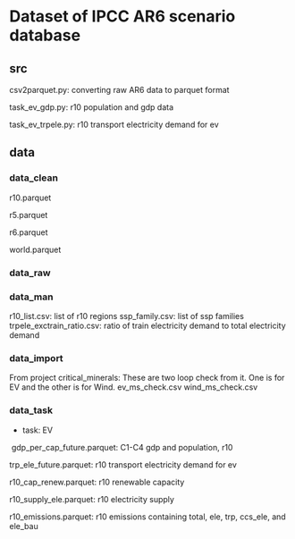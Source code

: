 # Dataset of IPCC AR6 scenario database
## src
csv2parquet.py: converting raw AR6 data to parquet format

task_ev_gdp.py: r10 population and gdp data

task_ev_trpele.py: r10 transport electricity demand for ev

## data

### data_clean

r10.parquet

r5.parquet

r6.parquet

world.parquet

### data_raw

### data_man
r10_list.csv: list of r10 regions
ssp_family.csv: list of ssp families
trpele_exctrain_ratio.csv: ratio of train electricity demand to total electricity demand

### data_import
From project critical_minerals:
    These are two loop check from it. One is for EV and the other is for Wind.
    ev_ms_check.csv
    wind_ms_check.csv

### data_task

- task: EV

​	gdp_per_cap_future.parquet: C1-C4 gdp and population, r10

   trp_ele_future.parquet: r10 transport electricity demand for ev

   r10_cap_renew.parquet: r10 renewable capacity

   r10_supply_ele.parquet: r10 electricity supply

   r10_emissions.parquet: r10 emissions containing total, ele, trp, ccs_ele, and ele_bau


   